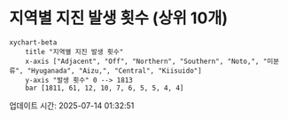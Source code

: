# 지역별 지진 발생 횟수 (상위 10개)

```mermaid
xychart-beta
    title "지역별 지진 발생 횟수"
    x-axis ["Adjacent", "Off", "Northern", "Southern", "Noto,", "미분류", "Hyuganada", "Aizu,", "Central", "Kiisuido"]
    y-axis "발생 횟수" 0 --> 1813
    bar [1811, 61, 12, 10, 7, 6, 5, 5, 4, 4]
```

업데이트 시간: 2025-07-14 01:32:51
